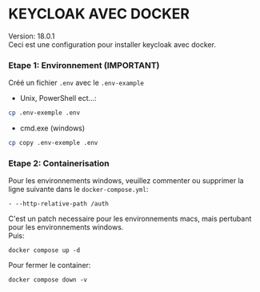 # KEYCLOAK AVEC DOCKER

Version: 18.0.1
<br>Ceci est une configuration pour installer keycloak avec docker.

### Etape 1: Environnement (IMPORTANT)

Créé un fichier `.env` avec le `.env-example`

- Unix, PowerShell ect...: 
```sh
cp .env-exemple .env
```
- cmd.exe (windows)
```sh
cp copy .env-exemple .env
```

### Etape 2: Containerisation

Pour les environnements windows, veuillez commenter ou supprimer la ligne suivante dans le `docker-compose.yml`:

    - --http-relative-path /auth

C'est un patch necessaire pour les environnements macs, mais pertubant pour les environnements windows.
<br>Puis:
    
    docker compose up -d

Pour fermer le container:

    docker compose down -v
